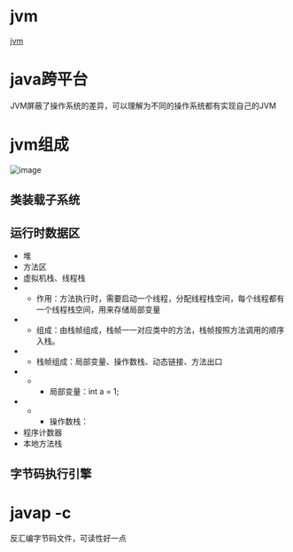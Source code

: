 # jvm
[jvm](https://www.bilibili.com/video/BV1Jv41157Wu?p=1&vd_source=f12804ee4e79e35de3222877ad6bbc51)
# java跨平台
JVM屏蔽了操作系统的差异，可以理解为不同的操作系统都有实现自己的JVM
# jvm组成
![image](https://user-images.githubusercontent.com/108277303/188313044-b7a89b3b-f8d0-4807-ab13-94ca977aef6b.png)
## 类装载子系统
## 运行时数据区
* 堆
* 方法区
* 虚拟机栈、线程栈  
* * 作用：方法执行时，需要启动一个线程，分配线程栈空间，每个线程都有一个线程栈空间，用来存储局部变量
* * 组成：由栈帧组成，栈帧一一对应类中的方法，栈帧按照方法调用的顺序入栈。
* * 栈帧组成：局部变量、操作数栈、动态链接、方法出口
* * * 局部变量：int a = 1;  
* * * 操作数栈：
* 程序计数器
* 本地方法栈
## 字节码执行引擎
# javap -c 
反汇编字节码文件，可读性好一点
